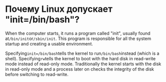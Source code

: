 # Почему Linux допускает "init=/bin/bash"?

When the computer starts, it runs a program called "init", usually found at`/bin/init`or`/sbin/init`. This program is responsible for all the system startup and creating a usable environment.

Specifying`init=/bin/bash`tells the kernel to run`/bin/bash`instead (which is a shell). Specifying`rw`tells the kernel to boot with the hard disk in read-write mode instead of read-only mode. Traditionally the kernel starts with the disk in read-only mode and a process later on checks the integrity of the disk before switching to read-write.